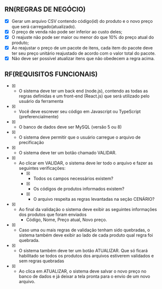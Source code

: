 ## RN(REGRAS DE NEGÓCIO)

- [x] Gerar um arquivo CSV contendo código(id) do produto e o novo preço que será carregado(atualizado).
- [x] O preço de venda não pode ser inferior ao custo deles;
- [x] O reajuste não pode ser maior ou menor do que 10% do preço atual do produto;
- [x] Ao reajustar o preço de um pacote de itens, cada item do pacote deve ter seu preço unitário reajustado de acordo com o valor total do pacote.
- [x] Não deve ser possível atualizar itens que não obedecem a regra acima.

## RF(REQUISITOS FUNCIONAIS)
- [x] - O sistema deve ter um back end (node.js), contendo as todas as regras definidas e um front-end (React.js) que será utilizado pelo usuário da ferramenta
- [x] - Você deve escrever seu código em Javascript ou TypeScript (preferencialmente)
- [x] - O banco de dados deve ser MySQL (versão 5 ou 8)
- [x] - O sistema deve permitir que o usuário carregue o arquivo de precificação
- [x] - O sistema deve ter um botão chamado VALIDAR.
- [x] - Ao clicar em VALIDAR, o sistema deve ler todo o arquivo e fazer as seguintes verificações:
	- [x] - Todos os campos necessários existem?
	- [x] - Os códigos de produtos informados existem?
	- [x] - O arquivo respeita as regras levantadas na seção CENÁRIO?
- [x] - Ao final da validação o sistema deve exibir as seguintes informações dos produtos que foram enviados
	- Código, Nome, Preço atual, Novo preço.
- [x] - Caso uma ou mais regras de validação tenham sido quebradas, o sistema também deve exibir ao lado de cada produto qual regra foi quebrada.
- [x] - O sistema também deve ter um botão ATUALIZAR. Que só ficará habilitado se todos os produtos dos arquivos estiverem validados e sem regras quebradas
- [x] - Ao clica em ATUALIZAR, o sistema deve salvar o novo preço no banco de dados e já deixar a tela pronta para o envio de um novo arquivo.